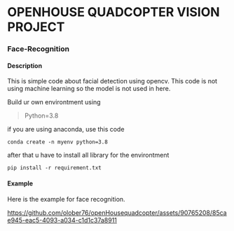 # OPENHOUSE QUADCOPTER VISION PROJECT
### Face-Recognition

#### Description

This is simple code about facial detection using opencv. This code is not using machine learning so the model is not used in here.

Build ur own environtment using 
> Python=3.8

if you are using anaconda, use this code
```
conda create -n myenv python=3.8
```

after that u have to install all library for the environtment
``` 
pip install -r requirement.txt 
```

#### Example

Here is the example for face recognition.

https://github.com/olober76/openHousequadcopter/assets/90765208/85cae945-eac5-4093-a034-c1d1c37a8911
